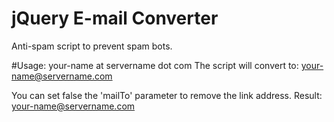 jQuery E-mail Converter
=======================

Anti-spam script to prevent spam bots.

#Usage:
<span class="email">your-name at servername dot com</span>
The script will convert to: <span class="email"><a href="mailto:your-name@servername.com">your-name@servername.com</a></span>

You can set false the 'mailTo' parameter to remove the link address.
Result: <span class="email">your-name@servername.com</span>